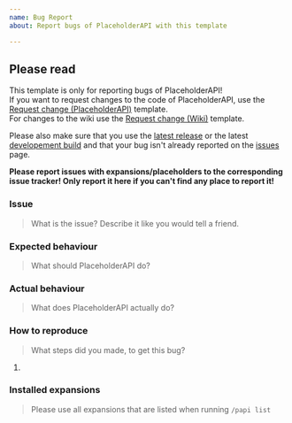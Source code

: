 ```yaml
---
name: Bug Report  
about: Report bugs of PlaceholderAPI with this template

---
```


[Request change (Wiki)]: https://github.com/PlaceholderAPI/PlaceholderAPI/issues/new?template=change_request_wiki.md
[Request change (PlaceholderAPI)]: https://github.com/PlaceholderAPI/PlaceholderAPI/issues/new?template=change_request_placeholderapi.md
[Spigot]: https://www.spigotmc.org/resources/6245/
[Jenkins]: http://ci.extendedclip.com/job/PlaceholderAPI/
[issues]: https://github.com/PlaceholderAPI/PlaceholderAPI/issues

## Please read
This template is only for reporting bugs of PlaceholderAPI!  
If you want to request changes to the code of PlaceholderAPI, use the [Request change (PlaceholderAPI)] template.  
For changes to the wiki use the [Request change (Wiki)] template.

Please also make sure that you use the [latest release][Spigot] or the latest [developement build][Jenkins] and that your bug isn't already reported on the [issues] page.

**Please report issues with expansions/placeholders to the corresponding issue tracker! Only report it here if you can't find any place to report it!**

### Issue
> What is the issue? Describe it like you would tell a friend.
<!-- Please write below this line to prevent formatting issues -->


### Expected behaviour
> What should PlaceholderAPI do?
<!-- Please write below this line to prevent formatting issues -->


### Actual behaviour
> What does PlaceholderAPI actually do?
<!-- Please write below this line to prevent formatting issues -->


### How to reproduce
> What steps did you made, to get this bug?
<!-- Please write below this line to prevent formatting issues -->
1. 

### Installed expansions
> Please use all expansions that are listed when running `/papi list`
<!-- Please write below this line to prevent formatting issues -->
